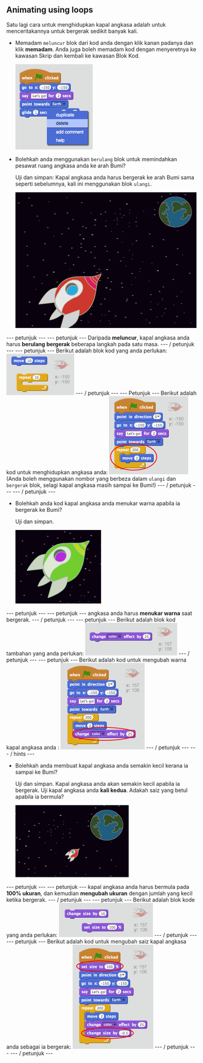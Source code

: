 ## Animating using loops

Satu lagi cara untuk menghidupkan kapal angkasa adalah untuk menceritakannya untuk bergerak sedikit banyak kali.

+ Memadam `meluncur` blok dari kod anda dengan klik kanan padanya dan klik **memadam**. Anda juga boleh memadam kod dengan menyeretnya ke kawasan Skrip dan kembali ke kawasan Blok Kod.
    
    ![Memadamkan blok meluncur](images/space-delete-glide.png)

+ Bolehkah anda menggunakan `berulang` blok untuk memindahkan pesawat ruang angkasa anda ke arah Bumi?
    
    Uji dan simpan: Kapal angkasa anda harus bergerak ke arah Bumi sama seperti sebelumnya, kali ini menggunakan blok `ulangi`.
    
    ![Menguji animasi kapal angkasa](images/space-animate-stage.png)

\--- petunjuk \--- \--- petunjuk \--- Daripada **meluncur**, kapal angkasa anda harus **berulang** **bergerak** beberapa langkah pada satu masa. \--- / petunjuk \--- \--- petunjuk \--- Berikut adalah blok kod yang anda perlukan: ![Blocks for an animated spaceship](images/space-repeat-blocks.png) \--- / petunjuk \--- \--- Petunjuk \--- Berikut adalah kod untuk menghidupkan angkasa anda: ![Code for an animated spaceship](images/space-repeat-code.png) (Anda boleh menggunakan nombor yang berbeza dalam `ulangi` dan `bergerak` blok, selagi kapal angkasa masih sampai ke Bumi!) \--- / petunjuk \--- \--- / petunjuk \---

+ Bolehkah anda kod kapal angkasa anda menukar warna apabila ia bergerak ke Bumi?
    
    Uji dan simpan.
    
    ![Menguji kapal angkasa yang berubah warna](images/space-colour-test.png)

\--- petunjuk \--- \--- petunjuk \--- angkasa anda harus **menukar warna** saat bergerak. \--- / petunjuk \--- \--- petunjuk \--- Berikut adalah blok kod tambahan yang anda perlukan: ![Block for changing colour](images/space-colour-blocks.png) \--- / petunjuk \--- \--- petunjuk \--- Berikut adalah kod untuk mengubah warna kapal angkasa anda : ![Code for an animated spaceship](images/space-colour-code.png) \--- / petunjuk \--- \--- / hints \---

+ Bolehkah anda membuat kapal angkasa anda semakin kecil kerana ia sampai ke Bumi?
    
    Uji dan simpan. Kapal angkasa anda akan semakin kecil apabila ia bergerak. Uji kapal angkasa anda **kali kedua**. Adakah saiz yang betul apabila ia bermula?
    
    ![Menguji kapal angkasa yang mengecut](images/space-size-test.png)

\--- petunjuk \--- \--- petunjuk \--- kapal angkasa anda harus bermula pada **100% ukuran**, dan kemudian **mengubah ukuran** dengan jumlah yang kecil ketika bergerak. \--- / petunjuk \--- \--- petunjuk \--- Berikut adalah blok kode yang anda perlukan: ![Blocks for changing size](images/space-size-blocks.png) \--- / petunjuk \--- \--- petunjuk \--- Berikut adalah kod untuk mengubah saiz kapal angkasa anda sebagai ia bergerak: ![Code for changing size](images/space-size-code.png) \--- / petunjuk \--- \--- / petunjuk \---